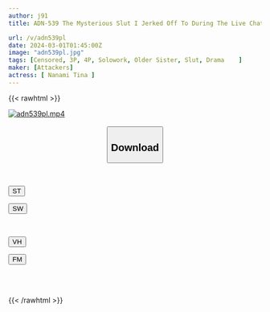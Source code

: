 ```yaml
---
author: j91
title: ADN-539 The Mysterious Slut I Jerked Off To During The Live Chat Was My Anneki. Nanami Tina

url: /v/adn539pl
date: 2024-03-01T01:45:00Z
image: "adn539pl.jpg"
tags: [Censored, 3P, 4P, Solowork, Older Sister, Slut, Drama	]
maker: [Attackers]
actress: [ Nanami Tina ]
---
```



{{< rawhtml >}}

<div class="video" data-videoid="OxKaa8qKrRCZ0vb">
    <a href="javascript:;">
        <img src="/v/adn539pl/adn539pl.jpg" width="WIDTH" height="HEIGHT" alt="adn539pl.mp4" loading="lazy">
    </a>
</div>

<script type="text/javascript" src="https://j91.asia/asset/on-demand-st.js"></script>

<br>
  <link rel="stylesheet" href="https://j91.asia/asset/bs5.css">
  
  <center>
  <button class="btn btn-primary" type="button" data-bs-toggle="collapse" data-bs-target=".multi-collapse" aria-expanded="false" aria-controls="multiCollapseExample1 multiCollapseExample2"><h2>Download</h2></button></center>
</p>
<div class="row">
  <div class="col">
    <div class="collapse multi-collapse" id="multiCollapseExample1">
      <div class="card card-body">
	      	      <br>
<div class="buttons">  
<p><a href="https://streamtape.to/v/OxKaa8qKrRCZ0vb" target="_blank"><button class="btn-hover color-3"><i class="fa fa-download"></i> ST</button></a></p>
<p><a href="https://cdnwish.com/88zo6bj2le5h" target="_blank"><button class="btn-hover color-2"><i class="fa fa-download"></i> SW</button></a></p></div>
    </div>
  </div>
</div>
  <div class="col">
    <div class="collapse multi-collapse" id="multiCollapseExample2">
      <div class="card card-body">
	      <br>
<div class="buttons">
<p><a href="https://vidhidepro.com/f/yg8y9md0gy8q"><button class="btn-hover color-9"><i class="fa fa-download"></i> VH</button></a></p>
<p><a href="https://filemoon.sx/d/1qwwk86ctdxm"><button class="btn-hover color-8"><i class="fa fa-download"></i> FM</button></a></p></div>
<br><br>
      </div>
    </div>
  </div>
</div>

{{< /rawhtml >}}